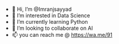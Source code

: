 - 👋 Hi, I’m @Imranjsayyad
- 👀 I’m interested in Data Science
- 🌱 I’m currently learning Python
- 💞️ I’m looking to collaborate on AI
- 📫 you can reach me @ https://wa.me/91

<!---
Imranjsayyad/Imranjsayyad is a ✨ special ✨ repository because its `README.md` (this file) appears on your GitHub profile.
You can click the Preview link to take a look at your changes.
--->
